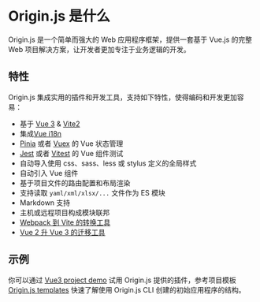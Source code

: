 # Origin.js 是什么

Origin.js 是一个简单而强大的 Web 应用程序框架，提供一套基于 Vue.js 的完整 Web 项目解决方案，让开发者更加专注于业务逻辑的开发。

## 特性

Origin.js 集成实用的插件和开发工具，支持如下特性，使得编码和开发更加容易：

- 基于 [Vue 3](https://v3.cn.vuejs.org/) & [Vite2](https://cn.vitejs.dev/)
- 集成[Vue i18n](https://kazupon.github.io/vue-i18n/zh/)
- [Pinia](https://pinia.vuejs.org/) 或者 [Vuex](https://vuex.vuejs.org/zh/index.html) 的 Vue 状态管理
- [Jest](https://jestjs.io/zh-Hans/) 或者 [Vitest](https://cn.vitest.dev/) 的 Vue 组件测试
- 自动导入使用 css、sass、less 或 stylus 定义的全局样式
- 自动引入 Vue 组件
- 基于项目文件的路由配置和布局渲染
- 支持读取 `yaml/xml/xlsx/...` 文件作为 ES 模块
- Markdown 支持
- 主机或远程项目构成模块联邦
- [Webpack 到 Vite 的转换工具](https://github.com/originjs/webpack-to-vite)
- [Vue 2 升 Vue 3 的迁移工具](https://github.com/originjs/vue-codemod)

## 示例

你可以通过 [Vue3 project demo](https://github.com/originjs/origin.js/tree/main/examples/vue3) 试用 Origin.js 提供的插件，参考项目模板 [Origin.js templates](https://github.com/konpeki622/origin-demo) 快速了解使用 Origin.js CLI 创建的初始应用程序的结构。
